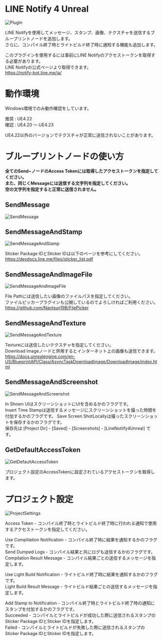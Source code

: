 # LINE Notify 4 Unreal
![Plugin](https://user-images.githubusercontent.com/51815450/70860404-a6920700-1f64-11ea-8a6a-6b7aa7d25538.PNG)

LINE Notifyを使用してメッセージ、スタンプ、画像、テクスチャを送信するブループリントノードを追加します。  
さらに、コンパイル終了時とライトビルド終了時に通知する機能も追加します。  

このプラグインを使用するには事前にLINE Notifyのアクセストークンを取得する必要があります。  
LINE Notifyの公式ページより取得できます。  
https://notify-bot.line.me/ja/  

# 動作環境
Windows環境でのみ動作確認をしています。

推奨 : UE4.22  
確認 : UE4.20 ～ UE4.23  

UE4.22以外のバージョンでテクスチャが正常に送信されないことがあります。

# ブループリントノードの使い方  
**全てのSend~ノードのAccess Tokenには取得したアクセストークンを指定してください。**  
**また、同じくMessageには送信する文字列を指定してください。**  
**空の文字列を指定すると正常に送信されません。**

## SendMessage  
![SendMessage](https://user-images.githubusercontent.com/51815450/70860122-cc1d1180-1f60-11ea-8553-1dcab4791f2a.jpg)

## SendMessageAndStamp  
![SendMessageAndStamp](https://user-images.githubusercontent.com/51815450/70860127-d8a16a00-1f60-11ea-85bf-da7cd01b63bf.jpg)

Sticker Package IDとSticker IDは以下のページを参考にしてください。  
https://devdocs.line.me/files/sticker_list.pdf  

## SendMessageAndImageFile  
![SendMessageAndImageFile](https://user-images.githubusercontent.com/51815450/70860146-1bfbd880-1f61-11ea-807e-d016dd90ebe4.jpg)

File Pathには送信したい画像のファイルパスを指定してください。  
ファイルピッカープラグインも公開しているのでよろしければご利用ください。  
https://github.com/Naotsun19B/FilePicker

## SendMessageAndTexture  
![SendMessageAndTexture](https://user-images.githubusercontent.com/51815450/70860160-61b8a100-1f61-11ea-8413-57b84d517ee1.jpg)  

Textureには送信したいテクスチャを指定してください。  
Download Imageノードと併用するとインターネット上の画像も送信できます。  
https://docs.unrealengine.com/en-US/BlueprintAPI/Class/AsyncTaskDownloadImage/DownloadImage/index.html

## SendMessageAndScreenshot  
![SendMessageAndScreenshot](https://user-images.githubusercontent.com/51815450/70860181-bf4ced80-1f61-11ea-9c26-8547e775d189.jpg)

In Shown UIはスクリーンショットにUIを含めるかのフラグです。  
Insert Time Stampは送信するメッセージにスクリーンショットを撮った時間を付加するかのフラグです。
Save Screen ShotLocallyは撮ったスクリーンショットを保存するかのフラグです。  
保存先は [Project Dir] - [Saved] - [Screenshots] - [LineNotiify4Unreal] です。

## GetDefaultAccessToken  
![GetDefaultAccessToken](https://user-images.githubusercontent.com/51815450/70860278-333bc580-1f63-11ea-9bf5-c9ebec2cbb69.jpg)

プロジェクト設定のAccessTokenに設定されているアクセストークンを取得します。

# プロジェクト設定  
![ProjectSettings](https://user-images.githubusercontent.com/51815450/70860296-68e0ae80-1f63-11ea-9f89-2bc8e0d3a22d.jpg)

Access Token - コンパイル終了時とライトビルド終了時に行われる通知で使用するアクセストークンを指定してください。  

Use Complilation Notification - コンパイル終了時に結果を通知するかのフラグです。  
Send Dumped Logs - コンパイル結果と共にログも送信するかのフラグです。  
Compilation Result Message - コンパイル結果ごとの送信するメッセージを指定します。  

Use Light Build Notification - ライトビルド終了時に結果を通知するかのフラグです。  
Light Build Result Message - ライトビルド結果ごとの送信するメッセージを指定します。  

Add Stamp to Notification - コンパイル終了時とライトビルド終了時の通知にスタンプを付加するかのフラグです。  
Succeeded - コンパイルとライトビルドが成功した際に送信されるスタンプのSticker Package IDとSticker IDを指定します。  
Failed - コンパイルとライトビルドが失敗した際に送信されるスタンプのSticker Package IDとSticker IDを指定します。  


